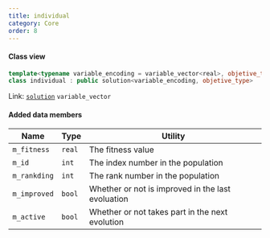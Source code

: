 ```yaml
---
title: individual
category: Core
order: 8
---
```


#### Class view

```c++
template<typename variable_encoding = variable_vector<real>, objetive_type = real>
class individual : public solution<variable_encoding, objetive_type>
```
Link: [`solution`](../solution) `variable_vector`

#### Added data members

|Name|Type|Utility|
|-|-|-|
|`m_fitness`|`real`|The fitness value|
|`m_id`|`int`|The index number in the population|
|`m_rankding`|`int`|The rank number in the population|
|`m_improved`|`bool`|Whether or not is improved in the last evoluation|
|`m_active`|`bool`|Whether or not takes part in the next evolution|